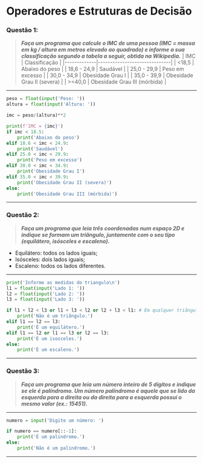 # Operadores e Estruturas de Decisão

### **Questão 1:**
> **_Faça um programa que calcule o IMC de uma pessoa (IMC = massa em kg / altura em metros elevado ao quadrado) e 
> informe a sua classificação segundo a tabela a seguir, obtida na Wikipedia._**
> |     IMC     |         Classificação        |
> |-------------|------------------------------|
> |    <18,5    |        Abaixo do peso        |
> | 18,6 - 24,9 |           Saudável           |
> | 25,0 - 29,9 |        Peso em excesso       |
> | 30,0 - 34,9 |       Obesidade Grau I       |
> | 35,0 - 39,9 |  Obesidade Grau II (severa)  |
> |    >=40,0   | Obesidade Grau III (mórbida) |

---
```python
peso = float(input('Peso: '))
altura = float(input('Altura: '))

imc = peso/(altura)**2

print(f'IMC = {imc}')
if imc < 18.5:
    print('Abaixo do peso')
elif 18.6 < imc < 24.9:
    print('Saudável')
elif 25.0 < imc < 29.9:
    print('Peso em excesso')
elif 30.0 < imc < 34.9:
    print('Obesidade Grau I')
elif 35.0 < imc < 39.9:
    print('Obesidade Grau II (severa)')
else:
    print('Obesidade Grau III (mórbida)')
```
---

### **Questão 2:**

> **_Faça um programa que leia três coordenadas num espaço 2D e indique se formam um
triângulo, juntamente com o seu tipo (equilátero, isósceles e escaleno)._**
- Equilátero: todos os lados iguais;
- Isósceles: dois lados iguais;
- Escaleno: todos os lados diferentes.

---
```python
print('Informe as medidas do triangulo\n')
l1 = float(input('Lado 1: '))
l2 = float(input('Lado 2: '))
l3 = float(input('Lado 3: '))

if l1 + l2 < l3 or l1 + l3 < l2 or l2 + l3 < l1: # Em qualquer triângulo, cada lado é menor que a soma dos outros dois lados
    print('Não é um triângulo.')
elif l1 == l2 == l3:
    print('É um equilátero.')
elif l1 == l2 or l1 == l3 or l2 == l3:
    print('É um isosceles.')
else:
    print('É um escaleno.')
```
---

### **Questão 3:**

> **_Faça um programa que leia um número inteiro de 5 dígitos e indique se ele é
> palíndromo. Um número palíndromo é aquele que se lido da esquerda para a direita
> ou da direita para a esquerda possui o mesmo valor (ex.: 15451)._**

---
```python
numero = input('Digite um número: ')

if numero == numero[::-1]:
    print('É um palindromo.')
else:
    print('Não é um palindromo.')
```
---
